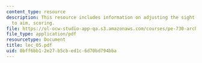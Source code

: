 ```yaml
---
content_type: resource
description: This resource includes information on adjusting the sight on the bow
  to aim, scoring.
file: https://ol-ocw-studio-app-qa.s3.amazonaws.com/courses/pe-730-archery-spring-2006/0bff6bb12e27b5cbed1c6d70bd794bba_lec_05.pdf
file_type: application/pdf
resourcetype: Document
title: lec_05.pdf
uid: 0bff6bb1-2e27-b5cb-ed1c-6d70bd794bba
---
```

